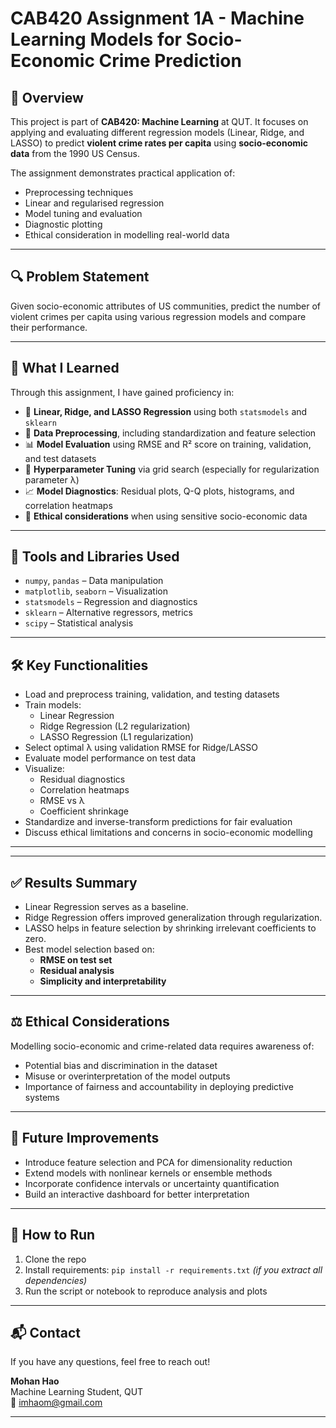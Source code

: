 # CAB420 Assignment 1A - Machine Learning Models for Socio-Economic Crime Prediction

## 📘 Overview

This project is part of **CAB420: Machine Learning** at QUT. It focuses on applying and evaluating different regression models (Linear, Ridge, and LASSO) to predict **violent crime rates per capita** using **socio-economic data** from the 1990 US Census.

The assignment demonstrates practical application of:
- Preprocessing techniques
- Linear and regularised regression
- Model tuning and evaluation
- Diagnostic plotting
- Ethical consideration in modelling real-world data

---

## 🔍 Problem Statement

Given socio-economic attributes of US communities, predict the number of violent crimes per capita using various regression models and compare their performance.

---

## 🧠 What I Learned

Through this assignment, I have gained proficiency in:
- 🧮 **Linear, Ridge, and LASSO Regression** using both `statsmodels` and `sklearn`
- 🧼 **Data Preprocessing**, including standardization and feature selection
- 📊 **Model Evaluation** using RMSE and R² score on training, validation, and test datasets
- 🧪 **Hyperparameter Tuning** via grid search (especially for regularization parameter λ)
- 📈 **Model Diagnostics**: Residual plots, Q-Q plots, histograms, and correlation heatmaps
- 🤔 **Ethical considerations** when using sensitive socio-economic data

---

## 🧰 Tools and Libraries Used

- `numpy`, `pandas` – Data manipulation
- `matplotlib`, `seaborn` – Visualization
- `statsmodels` – Regression and diagnostics
- `sklearn` – Alternative regressors, metrics
- `scipy` – Statistical analysis

---

## 🛠️ Key Functionalities

- Load and preprocess training, validation, and testing datasets
- Train models:
  - Linear Regression
  - Ridge Regression (L2 regularization)
  - LASSO Regression (L1 regularization)
- Select optimal λ using validation RMSE for Ridge/LASSO
- Evaluate model performance on test data
- Visualize:
  - Residual diagnostics
  - Correlation heatmaps
  - RMSE vs λ
  - Coefficient shrinkage
- Standardize and inverse-transform predictions for fair evaluation
- Discuss ethical limitations and concerns in socio-economic modelling

---
---

## ✅ Results Summary

- Linear Regression serves as a baseline.
- Ridge Regression offers improved generalization through regularization.
- LASSO helps in feature selection by shrinking irrelevant coefficients to zero.
- Best model selection based on:
  - **RMSE on test set**
  - **Residual analysis**
  - **Simplicity and interpretability**

---

## ⚖️ Ethical Considerations

Modelling socio-economic and crime-related data requires awareness of:
- Potential bias and discrimination in the dataset
- Misuse or overinterpretation of the model outputs
- Importance of fairness and accountability in deploying predictive systems

---

## 📌 Future Improvements

- Introduce feature selection and PCA for dimensionality reduction
- Extend models with nonlinear kernels or ensemble methods
- Incorporate confidence intervals or uncertainty quantification
- Build an interactive dashboard for better interpretation

---

## 🚀 How to Run

1. Clone the repo
2. Install requirements: `pip install -r requirements.txt` *(if you extract all dependencies)*
3. Run the script or notebook to reproduce analysis and plots

---

## 📬 Contact

If you have any questions, feel free to reach out!

**Mohan Hao**  
Machine Learning Student, QUT  
📧 imhaom@gmail.com

---
